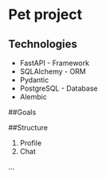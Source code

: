 # Pet project

## Technologies
* FastAPI - Framework
* SQLAlchemy - ORM
* Pydantic
* PostgreSQL - Database
* Alembic

##Goals


##Structure
1. Profile
2. Chat

...
